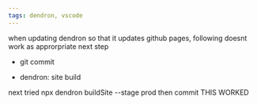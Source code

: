 ```yaml
---
tags: dendron, vscode
---
```




when updating dendron so that it updates github pages, following doesnt work as approrpriate next step

- git commit

- dendron: site build

  

next tried npx dendron buildSite --stage prod then commit THIS WORKED